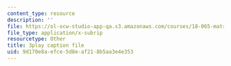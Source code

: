 ```yaml
---
content_type: resource
description: ''
file: https://ol-ocw-studio-app-qa.s3.amazonaws.com/courses/18-065-matrix-methods-in-data-analysis-signal-processing-and-machine-learning-spring-2018/9d170e8aefce5d8eaf218b5aa3e4e353_1pFv7e9xtHo.vtt
file_type: application/x-subrip
resourcetype: Other
title: 3play caption file
uid: 9d170e8a-efce-5d8e-af21-8b5aa3e4e353
---
```

